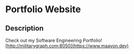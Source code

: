 # Portfolio Website

## Description

Check out my Software Engineering Portfolio! 
[http://militarygraph.com:8050](https://www.maayon.dev)
